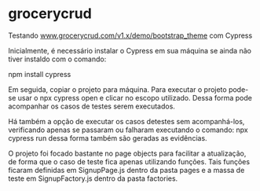 # grocerycrud

Testando www.grocerycrud.com/v1.x/demo/bootstrap_theme com Cypress

Inicialmente, é necessário instalar o Cypress em sua máquina se ainda não tiver instaldo com o comando:

npm install cypress

Em seguida, copiar o projeto para máquina. Para executar o projeto pode-se usar o npx cypress open e clicar no escopo utilizado. Dessa forma pode acompanhar os casos de testes serem executados.

Há também a opção de executar os casos detestes sem acompanhá-los, verificando apenas se passaram ou falharam executando o comando: npx cypress run dessa forma também são geradas as evidências.

O projeto foi focado bastante no page objects para facilitar a atualização, de forma que o caso de teste fica apenas utilizando funções. Tais funções ficaram definidas em SignupPage.js dentro da pasta pages e a massa de teste em SignupFactory.js dentro da pasta factories.
